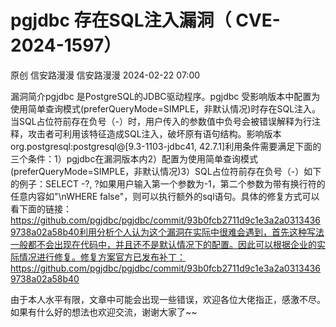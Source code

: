 #  pgjdbc 存在SQL注入漏洞（ CVE-2024-1597）   
原创 信安路漫漫  信安路漫漫   2024-02-22 07:00  
  
漏洞简介pgjdbc 是PostgreSQL的JDBC驱动程序。pgjdbc 受影响版本中配置为使用简单查询模式(preferQueryMode=SIMPLE，非默认情况)时存在SQL注入。当SQL占位符前存在负号（-）时，用户传入的参数值中负号会被错误解释为行注释，攻击者可利用该特征造成SQL注入，破坏原有语句结构。影响版本org.postgresql:postgresql@[9.3-1103-jdbc41, 42.7.1]利用条件需要满足下面的三个条件：1）pgjdbc在漏洞版本内2）配置为使用简单查询模式(preferQueryMode=SIMPLE，非默认情况)3）SQL占位符前存在负号（-）如下的例子：SELECT -?, ?如果用户输入第一个参数为-1，第二个参数为带有换行符的任意内容如"\nWHERE false"，则可以执行额外的sql语句。具体的修复方式可以看下面的链接：https://github.com/pgjdbc/pgjdbc/commit/93b0fcb2711d9c1e3a2a03134369738a02a58b40利用分析个人认为这个漏洞在实际中很难会遇到，首先这种写法一般都不会出现在代码中，并且还不是默认情况下的配置。因此可以根据企业的实际情况进行修复。修复方案官方已发布补丁：https://github.com/pgjdbc/pgjdbc/commit/93b0fcb2711d9c1e3a2a03134369738a02a58b40  
  
由于本人水平有限，文章中可能会出现一些错误，欢迎各位大佬指正，感激不尽。如果有什么好的想法也欢迎交流，谢谢大家了~~  
  
